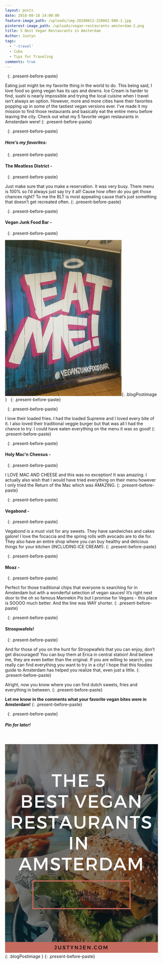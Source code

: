 ```yaml
---
layout: posts
date: 2018-08-18 14:00:00
feature-image_path: /uploads/img-20180813-220042-908-1.jpg
pinterest-image_path: /uploads/vegan-restaurants-amsterdam-2.png
title: 5 Best Vegan Restaurants in Amsterdam
Author: Justyn
tags:
  - '-travel'
  - Cuba
  - Tips for Traveling
comments: true
---
```


&nbsp;
{: .present-before-paste}

Eating just might be my favorite thing in the world to do. This being said, I love food so going vegan has its ups and downs. Ice Cream is harder to find, sushi is nearly impossible and trying the local cuisine when I travel isn’t always an option. However, more and more cities have their favorites popping up in some of the tastiest vegan versions ever. I’ve made it my mission to find those restaurants and basically eat the entire menu before leaving the city. Check out what my 5 favorite vegan restaurants in Amsterdam were!
{: .present-before-paste}

&nbsp;
{: .present-before-paste}

##### Here’s my favorites:

&nbsp;
{: .present-before-paste}

#### The Meatless District -

&nbsp;
{: .present-before-paste}

Just make sure that you make a reservation. It was very busy. There menu is 100% so I’d always just say try it all! Cause how often do you get those chances right? To me the BLT is most appealing cause that’s just something that doesn’t get recreated often.
{: .present-before-paste}

&nbsp;
{: .present-before-paste}

#### Vegan Junk Food Bar -

&nbsp;
{: .present-before-paste}

![](/uploads/vegan-junk-food-bar-amsterdam.png){: .blogPostimage }&nbsp;&nbsp;
{: .present-before-paste}

&nbsp;
{: .present-before-paste}

I love their loaded fries. I had the loaded Supreme and I loved every bite of it. I also loved their traditional veggie burger but that was all I had the chance to try. I could have eaten everything on the menu it was so good!
{: .present-before-paste}

&nbsp;
{: .present-before-paste}

#### Holy Mac'n Cheesus -

&nbsp;
{: .present-before-paste}

I LOVE MAC AND CHEESE and this was no exception! It was amazing. I actually also wish that I would have tried everything on their menu however I only tried the Return of the Mac which was AMAZING.
{: .present-before-paste}

&nbsp;
{: .present-before-paste}

#### Vegabond - &nbsp;

&nbsp;
{: .present-before-paste}

Vegabond is a must visit for any sweets. They have sandwiches and cakes galore! I love the focaccia and the spring rolls with avocado are to die for. They also have an entire shop where you can buy healthy and delicious things for your kitchen (INCLUDING ICE CREAM!).
{: .present-before-paste}

&nbsp;
{: .present-before-paste}

#### Moaz -

&nbsp;
{: .present-before-paste}

Perfect for those traditional chips that everyone is searching for in Amsterdam but with a wonderful selection of vegan sauces! It’s right next door to the oh so famous Mannekin Pis but I promise for Vegans - this place is SOOOO much better. And the line was WAY shorter.
{: .present-before-paste}

&nbsp;
{: .present-before-paste}

#### Stroopwafels!

&nbsp;
{: .present-before-paste}

And for those of you on the hunt for Stroopwafels that you can enjoy, don’t get discouraged! You can buy them at Erica in central station! And believe me, they are even better than the original. If you are willing to search, you really can find everything you want to try in a city! I hope that this foodies guide to Amsterdam has helped you realize that, even just a little.
{: .present-before-paste}

Alright, now you know where you can find dutch sweets, fries and everything in between.
{: .present-before-paste}

**Let me know in the comments what your favorite vegan bites were in Amsterdam!**
{: .present-before-paste}

&nbsp;
{: .present-before-paste}

##### Pin for later!&nbsp;

&nbsp;

![](/uploads/vegan-restaurants-amsterdam-2.png){: .blogPostimage }
{: .present-before-paste}
